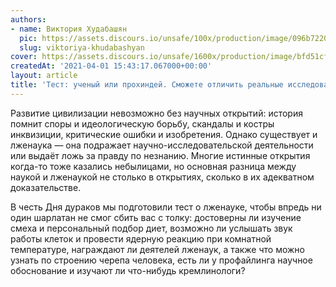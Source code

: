 ```yaml
---
authors:
- name: Виктория Худабашян
  pic: https://assets.discours.io/unsafe/100x/production/image/096b7220-932d-11eb-84ab-cfb26fcba1d5.jpg
  slug: viktoriya-khudabashyan
cover: https://assets.discours.io/unsafe/1600x/production/image/bfd51cf0-9300-11eb-a700-b3194c864488.jpg
createdAt: '2021-04-01 15:43:17.067000+00:00'
layout: article
title: 'Тест: ученый или прохиндей. Сможете отличить реальные исследования от лженауки?'
---
```


Развитие цивилизации невозможно без научных открытий: история помнит споры и идеологическую борьбу, скандалы и костры инквизиции, критические ошибки и изобретения. Однако существует и лженаука — она подражает научно-исследовательской деятельности или выдаёт ложь за правду по незнанию. Многие истинные открытия когда-то тоже казались небылицами, но основная разница между наукой и лженаукой не столько в открытиях, сколько в их адекватном доказательстве. 

В честь Дня дураков мы подготовили тест о лженауке, чтобы впредь ни один шарлатан не смог сбить вас с толку: достоверны ли изучение смеха и персональный подбор диет, возможно ли услышать звук работы клеток и провести ядерную реакцию при комнатной температуре, награждают ли деятелей лженаук, а также что можно узнать по строению черепа человека, есть ли у профайлинга научное обоснование и изучают ли что-нибудь кремлинологи?